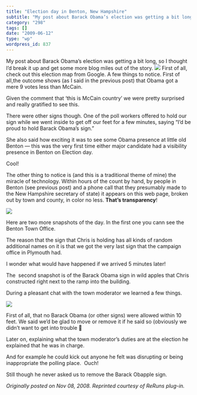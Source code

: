 ```yaml
---
title: "Election day in Benton, New Hampshire"
subtitle: "My post about Barack Obama’s election was getting a bit long, so I thought I’d break it up and get s..."
category: "298"
tags: []
date: "2009-06-12"
type: "wp"
wordpress_id: 837
---
```

My post about Barack Obama’s election was getting a bit long, so I thought I’d break it up and get some more blog miles out of the story.
![](https://i0.wp.com/s3.media.squarespace.com/production/1075723/12829350/wp-content/uploads/imagewell/Benton%2520map.jpg?resize=294%2C294) First of all, check out this election map from Google. A few things to notice. First of all,the outcome shows (as I said in the previous post) that Obama got a mere 9 votes less than McCain.

Given the comment that ‘this is McCain country’ we were pretty surprised and really gratified to see this.

There were other signs though. One of the poll workers offered to hold our sign while we went inside to get off our feet for a few minutes, saying “I’d be proud to hold Barack Obama’s sign.”

She also said how exciting it was to see some Obama presence at little old Benton — this was the very first time either major candidate had a visibility presence in Benton on Election day.

Cool!

The other thing to notice is (and this is a traditional theme of mine) the miracle of technology. Within hours of the count by hand, by people in Benton (see previous post) and a phone call that they presumably made to the New Hampshire secretary of state) it appears on this web page, broken out by town and county, in color no less. **That’s transparency**!

![](https://i0.wp.com/s3.media.squarespace.com/production/1075723/12829350/wp-content/uploads/imagewell/chrisinbenton.jpg?w=584)

Here are two more snapshots of the day. In the first one you cann see the Benton Town Office.

The reason that the sign that Chris is holding has all kinds of random additional names on it is that we got the very last sign that the campaign office in Plymouth had.

I wonder what would have happened if we arrived 5 minutes later!

The  second snapshot is of the Barack Obama sign in wild apples that Chris constructed right next to the ramp into the building.

During a pleasant chat with the town moderator we learned a few things.

![](https://i0.wp.com/s3.media.squarespace.com/production/1075723/12829350/wp-content/uploads/imagewell/obamapples.jpg?w=584)

First of all, that no Barack Obama (or other signs) were allowed within 10 feet. We said we’d be glad to move or remove it if he said so (obviously we didn’t want to get into trouble 🙂

Later on, explaining what the town moderator’s duties are at the election he explained that he was in charge.

And for example he could kick out anyone he felt was disrupting or being inappropriate the polling place.  Ouch!

Still though he never asked us to remove the Barack Obapple sign.

*Originally posted on Nov 08, 2008. Reprinted courtesy of ReRuns plug-in.*